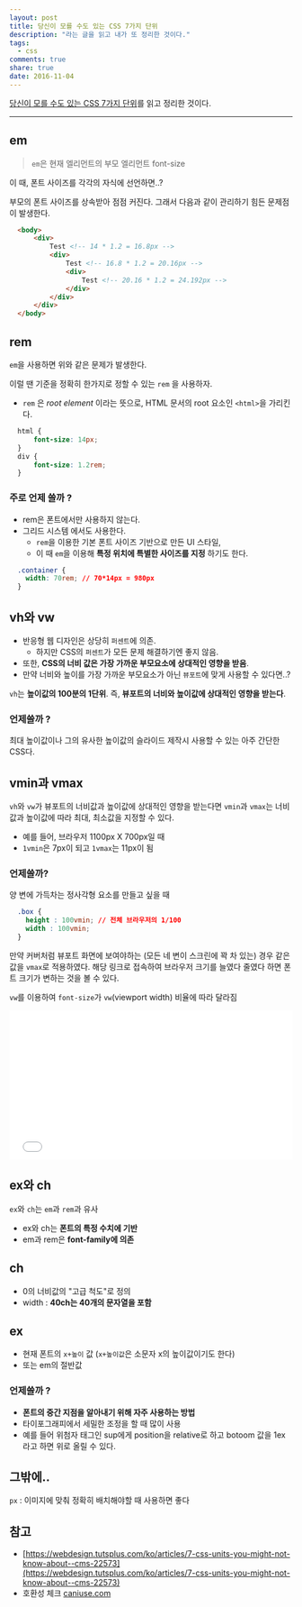 ```yaml
---
layout: post
title: 당신이 모를 수도 있는 CSS 7가지 단위
description: "라는 글을 읽고 내가 또 정리한 것이다."
tags:
  - css
comments: true
share: true
date: 2016-11-04
---
```


[당신이 모를 수도 있는 CSS 7가지 단위](https://webdesign.tutsplus.com/ko/articles/7-css-units-you-might-not-know-about--cms-22573)를 읽고 정리한 것이다.

<hr>


## em
> `em`은 현재 엘리먼트의 부모 엘리먼트 font-size

이 때, 폰트 사이즈를 각각의 자식에 선언하면..?

부모의 폰트 사이즈를 상속받아 점점 커진다. 그래서 다음과 같이 관리하기 힘든 문제점이 발생한다.

```html
  <body>
      <div>
          Test <!-- 14 * 1.2 = 16.8px -->
          <div>
              Test <!-- 16.8 * 1.2 = 20.16px -->
              <div>
                  Test <!-- 20.16 * 1.2 = 24.192px -->
              </div>
          </div>
      </div>
  </body>
```



## rem

`em`을 사용하면 위와 같은 문제가 발생한다.

이럴 땐 기준을 정확히 한가지로 정할 수 있는 `rem` 을 사용하자.

- `rem` 은 *root element* 이라는 뜻으로, HTML 문서의 root 요소인 `<html>`을 가리킨다.


```css
  html {
      font-size: 14px;
  }
  div {
      font-size: 1.2rem;
  }
```






### 주로 언제 쓸까 ?

+ rem은 폰트에서만 사용하지 않는다.
+ 그리드 시스템 에서도 사용한다.
  + `rem`을 이용한 기본 폰트 사이즈 기반으로 만든 UI 스타일,
  - 이 때 `em`을 이용해 **특정 위치에 특별한 사이즈를 지정** 하기도 한다.

```css
  .container {
    width: 70rem; // 70*14px = 980px
  }
```




## vh와 vw
+ 반응형 웹 디자인은 상당히 `퍼센트`에 의존.
  + 하지만 CSS의 `퍼센트`가 모든 문제 해결하기엔 좋지 않음.
+ 또한, **CSS의 너비 값은 가장 가까운 부모요소에 상대적인 영향을 받음**.
+ 만약 너비와 높이를 가장 가까운 부모요소가 아닌 `뷰포트`에 맞게 사용할 수 있다면..?

`vh`는 **높이값의 100분의 1단위**. 즉, **뷰포트의 너비와 높이값에 상대적인 영향을 받는다**.



### 언제쓸까 ?

최대 높이값이나 그의 유사한 높이값의 슬라이드 제작시 사용할 수 있는 아주 간단한 CSS다.



## vmin과 vmax
`vh`와 `vw`가 뷰포트의 너비값과 높이값에 상대적인 영향을 받는다면 `vmin`과 `vmax`는 너비값과 높이값에 따라 최대, 최소값을 지정할 수 있다.
+ 예를 들어, 브라우저 1100px X 700px일 때
+ `1vmin`은 7px이 되고 `1vmax`는 11px이 됨



### 언제쓸까?

양 변에 가득차는 정사각형 요소를 만들고 싶을 때

```css
  .box {
    height : 100vmin; // 전체 브라우저의 1/100
    width : 100vmin;
  }
```

만약 커버처럼 뷰포트 화면에 보여야하는 (모든 네 변이 스크린에 꽉 차 있는) 경우 같은 값을 `vmax`로 적용하였다. 해당 링크로 접속하여 브라우저 크기를 늘였다 줄였다 하면 폰트 크기가 변하는 것을 볼 수 있다.



`vw`를 이용하여 `font-size`가 `vw`(viewport width) 비율에 따라 달라짐

<iframe height='265' width = "100%" scrolling='no' title='Demo of vw Unit' src='//codepen.io/cooking/embed/LRjRAm/?height=265&theme-id=0&default-tab=result&embed-version=2' frameborder='no' allowtransparency='true' allowfullscreen='true' style='width: 100%;'>See the Pen <a href='http://codepen.io/cooking/pen/LRjRAm/'>Demo of vw Unit</a> by cooking (<a href='http://codepen.io/cooking'>@cooking</a>) on <a href='http://codepen.io'>CodePen</a>.
</iframe>



## ex와 ch

`ex`와 `ch`는 `em`과 `rem`과 유사
+ ex와 ch는 **폰트의 특정 수치에 기반**
+ em과 rem은 **font-family에 의존**

## ch
+ 0의 너비값의 "고급 척도"로 정의
+ width : **40ch는 40개의 문자열을 포함**

## ex
+ 현재 폰트의 `x+높이` 값 (`x+높이값`은 소문자 x의 높이값이기도 한다)
+ 또는 em의 절반값

### 언제쓸까 ?
+ **폰트의 중간 지점을 알아내기 위해 자주 사용하는 방법**
+ 타이포그래피에서 세밀한 조정을 할 때 많이 사용
+ 예를 들어 위첨자 태그인 sup에게 position을 relative로 하고 botoom 값을 1ex라고 하면 위로 올릴 수 있다.






## 그밖에..

`px` : 이미지에 맞춰 정확히 배치해야할 때 사용하면 좋다


## 참고
- [https://webdesign.tutsplus.com/ko/articles/7-css-units-you-might-not-know-about--cms-22573](https://webdesign.tutsplus.com/ko/articles/7-css-units-you-might-not-know-about--cms-22573)
- 호환성 체크 [caniuse.com](caniuse.com)
